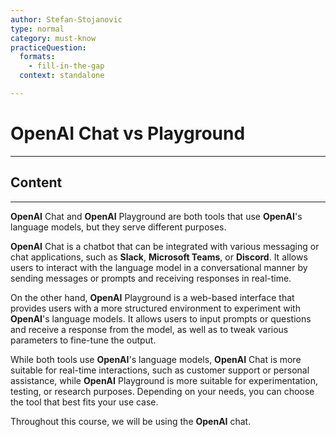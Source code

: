 ```yaml
---
author: Stefan-Stojanovic
type: normal
category: must-know
practiceQuestion:
  formats:
    - fill-in-the-gap
  context: standalone

---
```


# OpenAI Chat vs Playground

---

## Content

---

**OpenAI** Chat and **OpenAI** Playground are both tools that use **OpenAI**'s language models, but they serve different purposes.

**OpenAI** Chat is a chatbot that can be integrated with various messaging or chat applications, such as **Slack**, **Microsoft Teams**, or **Discord**. It allows users to interact with the language model in a conversational manner by sending messages or prompts and receiving responses in real-time.

On the other hand, **OpenAI** Playground is a web-based interface that provides users with a more structured environment to experiment with **OpenAI**'s language models. It allows users to input prompts or questions and receive a response from the model, as well as to tweak various parameters to fine-tune the output.

While both tools use **OpenAI**'s language models, **OpenAI** Chat is more suitable for real-time interactions, such as customer support or personal assistance, while **OpenAI** Playground is more suitable for experimentation, testing, or research purposes. Depending on your needs, you can choose the tool that best fits your use case.

Throughout this course, we will be using the **OpenAI** chat.